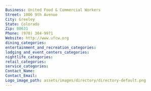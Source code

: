 ```yaml
---
Business: United Food & Commercial Workers
Street: 1006 9th Avenue
City: Greeley
State: Colorado
Zip: 80631
Phone: (970) 304-9971
Website: http://www.ufcw.org
dining_categories: 
entertainment_and_recreation_categories: 
lodging_and_event_centers_categories: 
nightlife_categories: 
retail_categories: 
service_categories: 
Contact_Name: 
Contact_Email: 
Logo_image_path: assets/images/directory/directory-default.png
---
```

